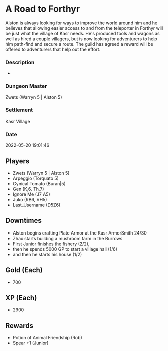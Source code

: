 # A Road to Forthyr
Alston is always looking for ways to improve the world around him and he believes that allowing easier access to and from the teleporter in Forthyr will be just what the village of Kasr needs.  He's produced tools and wagons as well as hired a couple villagers, but is now looking for adventurers to help him path-find and secure a route. The guild has agreed a reward will be offered to adventurers that help out the effort.
### Description
-
### Dungeon Master
Zwets (Warryn 5 | Alston 5)
### Settlement
Kasr Village
### Date
2022-05-20 19:01:46
## Players
* Zwets (Warryn 5 | Alston 5)
* Arpeggio (Torquato 5)
* Cynical Tomato (Buran|5)
* Gen (K,6. Th.7)
* Ignore Me (J7 A5)
* Juko (RB6, VH5)
* Last_Username (D5Z6)
## Downtimes
* Alston begins crafting Plate Armor at the Kasr ArmorSmith 24/30
* Zhax starts building a mushroom farm in the Burrows
* First Junior finishes the fishery (2/2), 
* then he spends 5000 GP to start a village hall (1/6) 
* and then he starts his house (1/2)
## Gold (Each)
* 700
## XP (Each)
* 2900
## Rewards
* Potion of Animal Friendship (Rob)
* Spear +1 (Junior)